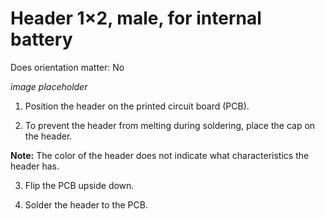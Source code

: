 # Header 1×2, male, for internal battery 

Does orientation matter: No

*image placeholder*


1. Position the header on the printed circuit board (PCB).

2. To prevent the header from melting during soldering, place the cap on the header.

**Note:** The color of the header does not indicate what characteristics the header has.

3. Flip the PCB upside down.

4. Solder the header to the PCB.



